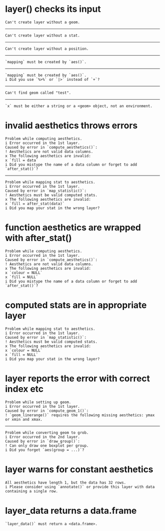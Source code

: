 # layer() checks its input

    Can't create layer without a geom.

---

    Can't create layer without a stat.

---

    Can't create layer without a position.

---

    `mapping` must be created by `aes()`.

---

    `mapping` must be created by `aes()`.
    i Did you use `%>%` or `|>` instead of `+`?

---

    Can't find geom called "test".

---

    `x` must be either a string or a <geom> object, not an environment.

# invalid aesthetics throws errors

    Problem while computing aesthetics.
    i Error occurred in the 1st layer.
    Caused by error in `compute_aesthetics()`:
    ! Aesthetics are not valid data columns.
    x The following aesthetics are invalid:
    x `fill = data`
    i Did you mistype the name of a data column or forget to add `after_stat()`?

---

    Problem while mapping stat to aesthetics.
    i Error occurred in the 1st layer.
    Caused by error in `map_statistic()`:
    ! Aesthetics must be valid computed stats.
    x The following aesthetics are invalid:
    x `fill = after_stat(data)`
    i Did you map your stat in the wrong layer?

# function aesthetics are wrapped with after_stat()

    Problem while computing aesthetics.
    i Error occurred in the 1st layer.
    Caused by error in `compute_aesthetics()`:
    ! Aesthetics are not valid data columns.
    x The following aesthetics are invalid:
    x `colour = NULL`
    x `fill = NULL`
    i Did you mistype the name of a data column or forget to add `after_stat()`?

# computed stats are in appropriate layer

    Problem while mapping stat to aesthetics.
    i Error occurred in the 1st layer.
    Caused by error in `map_statistic()`:
    ! Aesthetics must be valid computed stats.
    x The following aesthetics are invalid:
    x `colour = NULL`
    x `fill = NULL`
    i Did you map your stat in the wrong layer?

# layer reports the error with correct index etc

    Problem while setting up geom.
    i Error occurred in the 1st layer.
    Caused by error in `compute_geom_1()`:
    ! `geom_linerange()` requires the following missing aesthetics: ymax or xmin and xmax.

---

    Problem while converting geom to grob.
    i Error occurred in the 2nd layer.
    Caused by error in `draw_group()`:
    ! Can only draw one boxplot per group.
    i Did you forget `aes(group = ...)`?

# layer warns for constant aesthetics

    All aesthetics have length 1, but the data has 32 rows.
    i Please consider using `annotate()` or provide this layer with data containing a single row.

# layer_data returns a data.frame

    `layer_data()` must return a <data.frame>.

